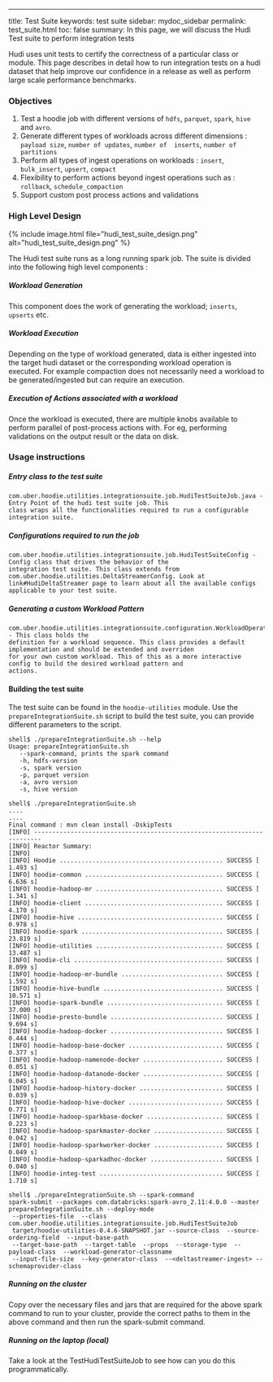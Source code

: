 ---
title: Test Suite
keywords: test suite
sidebar: mydoc_sidebar
permalink: test_suite.html
toc: false
summary: In this page, we will discuss the Hudi Test suite to perform integration tests

Hudi uses unit tests to certify the correctness of a particular class or module. This page describes in detail 
how to run integration tests on a hudi dataset that help improve our confidence in a release as well as 
perform large scale performance benchmarks.  

### Objectives

1. Test a hoodie job with different versions of `hdfs`, `parquet`, `spark`, `hive` and `avro`.
2. Generate different types of workloads across different dimensions : `payload size`, `number of updates`, `number of 
inserts`, `number of partitions`
3. Perform all types of ingest operations on workloads : `insert`, `bulk_insert`, `upsert`, `compact`
4. Flexibility to perform actions beyond ingest operations such as : `rollback`, `schedule_compaction`
5. Support custom post process actions and validations

### High Level Design

{% include image.html file="hudi_test_suite_design.png" alt="hudi_test_suite_design.png" %}

The Hudi test suite runs as a long running spark job. The suite is divided into the following high level components : 
##### Workload Generation

This component does the work of generating the workload; `inserts`, `upserts` etc.

##### Workload Execution

Depending on the type of workload generated, data is either ingested into the target hudi 
dataset or the corresponding workload operation is executed. For example compaction does not necessarily need a workload
to be generated/ingested but can require an execution.

##### Execution of Actions associated with a workload

Once the workload is executed, there are multiple knobs 
available to perform parallel of post-process actions with. For eg, performing validations on the output result or 
the data on disk.

### Usage instructions


##### Entry class to the test suite

```
com.uber.hoodie.utilities.integrationsuite.job.HudiTestSuiteJob.java - Entry Point of the hudi test suite job. This 
class wraps all the functionalities required to run a configurable integration suite.
```

##### Configurations required to run the job
```
com.uber.hoodie.utilities.integrationsuite.job.HudiTestSuiteConfig - Config class that drives the behavior of the 
integration test suite. This class extends from com.uber.hoodie.utilities.DeltaStreamerConfig. Look at 
link#HudiDeltaStreamer page to learn about all the available configs applicable to your test suite.
```

##### Generating a custom Workload Pattern
```
com.uber.hoodie.utilities.integrationsuite.configuration.WorkloadOperationSequenceGenerator - This class holds the 
definition for a workload sequence. This class provides a default implementation and should be extended and overriden 
for your own custom workload. This of this as a more interactive config to build the desired workload pattern and 
actions.
```

#### Building the test suite

The test suite can be found in the `hoodie-utilities` module. Use the `prepareIntegrationSuite.sh` script to build 
the test suite, you can provide different parameters to the script.

```
shell$ ./prepareIntegrationSuite.sh --help
Usage: prepareIntegrationSuite.sh
   --spark-command, prints the spark command
   -h, hdfs-version
   -s, spark version
   -p, parquet version
   -a, avro version
   -s, hive version
```

```
shell$ ./prepareIntegrationSuite.sh
....
....
Final command : mvn clean install -DskipTests
[INFO] ------------------------------------------------------------------------
[INFO] Reactor Summary:
[INFO]
[INFO] Hoodie ............................................. SUCCESS [  1.493 s]
[INFO] hoodie-common ...................................... SUCCESS [  6.636 s]
[INFO] hoodie-hadoop-mr ................................... SUCCESS [  1.341 s]
[INFO] hoodie-client ...................................... SUCCESS [  4.170 s]
[INFO] hoodie-hive ........................................ SUCCESS [  0.978 s]
[INFO] hoodie-spark ....................................... SUCCESS [ 23.819 s]
[INFO] hoodie-utilities ................................... SUCCESS [ 13.487 s]
[INFO] hoodie-cli ......................................... SUCCESS [  8.099 s]
[INFO] hoodie-hadoop-mr-bundle ............................ SUCCESS [  1.592 s]
[INFO] hoodie-hive-bundle ................................. SUCCESS [ 10.571 s]
[INFO] hoodie-spark-bundle ................................ SUCCESS [ 37.000 s]
[INFO] hoodie-presto-bundle ............................... SUCCESS [  9.694 s]
[INFO] hoodie-hadoop-docker ............................... SUCCESS [  0.444 s]
[INFO] hoodie-hadoop-base-docker .......................... SUCCESS [  0.377 s]
[INFO] hoodie-hadoop-namenode-docker ...................... SUCCESS [  0.051 s]
[INFO] hoodie-hadoop-datanode-docker ...................... SUCCESS [  0.045 s]
[INFO] hoodie-hadoop-history-docker ....................... SUCCESS [  0.039 s]
[INFO] hoodie-hadoop-hive-docker .......................... SUCCESS [  0.771 s]
[INFO] hoodie-hadoop-sparkbase-docker ..................... SUCCESS [  0.223 s]
[INFO] hoodie-hadoop-sparkmaster-docker ................... SUCCESS [  0.042 s]
[INFO] hoodie-hadoop-sparkworker-docker ................... SUCCESS [  0.049 s]
[INFO] hoodie-hadoop-sparkadhoc-docker .................... SUCCESS [  0.040 s]
[INFO] hoodie-integ-test .................................. SUCCESS [  1.710 s]

```

```
shell$ ./prepareIntegrationSuite.sh --spark-command
spark-submit --packages com.databricks:spark-avro_2.11:4.0.0 --master prepareIntegrationSuite.sh --deploy-mode 
 --properties-file  --class com.uber.hoodie.utilities.integrationsuite.job.HudiTestSuiteJob 
 target/hoodie-utilities-0.4.6-SNAPSHOT.jar --source-class  --source-ordering-field  --input-base-path  
 --target-base-path  --target-table  --props  --storage-type  --payload-class  --workload-generator-classname  
 --input-file-size  --key-generator-class  --<deltastreamer-ingest> --schemaprovider-class
```

##### Running on the cluster
Copy over the necessary files and jars that are required for the above spark command to run to your cluster, provide 
the correct paths to them in the above command and then run the spark-submit command. 

##### Running on the laptop (local)
Take a look at the TestHudiTestSuiteJob to see how can you do this programmatically. 
